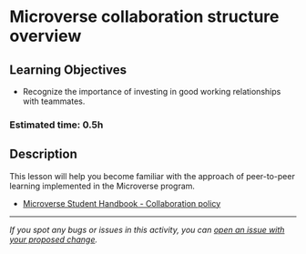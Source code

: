 # Microverse collaboration structure overview

## Learning Objectives

- Recognize the importance of investing in good working relationships with teammates.

### Estimated time: 0.5h

## Description

This lesson will help you become familiar with the approach of peer-to-peer learning implemented in the Microverse program.

- [Microverse Student Handbook - Collaboration policy](https://www.notion.so/microverse/Collaboration-policy-1dd1dc06ca774628aa99d0e3d9dd6d55)



------

_If you spot any bugs or issues in this activity, you can [open an issue with your proposed change](https://github.com/microverseinc/curriculum-transversal-skills/blob/main/git-github/articles/open_issue.md)._
